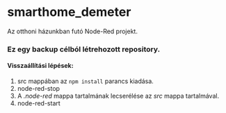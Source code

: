 # smarthome_demeter
Az otthoni házunkban futó Node-Red projekt.

### Ez egy backup célból létrehozott repository.

#### Visszaállítási lépések:
1. src mappában az `npm install` parancs kiadása.
2. node-red-stop
3. A *.node-red* mappa tartalmának lecserélése az *src* mappa tartalmával.
4. node-red-start
